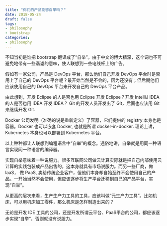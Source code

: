 ```yaml
---
title: "你们的产品能够自举吗？"
date: 2018-05-24
draft: false
tags:
- philosophy
- bootstrap
categories:
- philosophy
---
```


不知当初是谁把 bootstrap 翻译成了“自举”。由于中文的博大精深，这个词也不可避免地带有一些谐谑的意味，使人联想到一些电线杆上的广告。

假如有一家公司，产品是 DevOps 平台，那么他们自己开发 DevOps 平台时是否用上了自己的 DevOps 平台呢？最开始当然是不会的，因为还没有；但后期他们应该使用自己的 DevOps 平台来开发自己的 DevOps 平台产品。

由此想到，开发 Eclipse 的人是否也用 Eclipse 开发 Eclipse？开发 IntelliJ IDEA 的人是否也用 IDEA 开发 IDEA？ Git 的开发人员开发出了 Git，后面也应该用 Git 来继续开发 Git.

Docker 公司发明（准确的说是重新定义）了容器，它们提供的 registry 本身也是容器。Docker 也可以嵌套 Docker, 也就是所谓 docker-in-docker. 理论上讲，Kubernetes 本身也可以部署到 Kubernetes 平台。

以上种种都让人联想到编程语言中“自举”的概念。通俗地讲，自举就是用同一种语言实现同一种语言的编译器。

实现自举意味着一种说服力。很多互联网公司做云计算实际就是把自己内部使用云计算的实践包装成产品出售的，这本身就具有市场说服力。而另一些厂商，做 IaaS， 做 PaaS, 卖给传统企业客户，但他们本身却自始至终不会使用自己的产品。一开始当然不会使用，但应该逐步将生产平台迁移到自己的产品平台，实现“自举”。

从更高的层次来看，生产生产力工具的工具，应该叫做“元生产力工具”。比如机床，可以用机床加工零件，那么机床是怎样制造出来的？

无论是开发 IDE 工具的公司，还是开发所谓云平台、PaaS平台的公司，都应该逐步实现“自举”，否则就没有说服力。